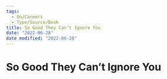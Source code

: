 ```yaml
---
tags:
  - On/Careers
  - Type/Source/Book
title: So Good They Can’t Ignore You
date: "2022-06-28"
date modified: "2022-06-28"
---
```


# So Good They Can’t Ignore You